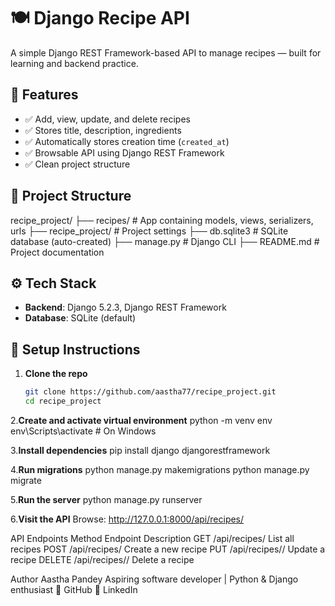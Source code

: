 # 🍽️ Django Recipe API

A simple Django REST Framework-based API to manage recipes — built for learning and backend practice.

## 📌 Features

- ✅ Add, view, update, and delete recipes
- ✅ Stores title, description, ingredients
- ✅ Automatically stores creation time (`created_at`)
- ✅ Browsable API using Django REST Framework
- ✅ Clean project structure

## 📂 Project Structure

recipe_project/
├── recipes/ # App containing models, views, serializers, urls
├── recipe_project/ # Project settings
├── db.sqlite3 # SQLite database (auto-created)
├── manage.py # Django CLI
├── README.md # Project documentation


## ⚙️ Tech Stack

- **Backend**: Django 5.2.3, Django REST Framework
- **Database**: SQLite (default)

## 🚀 Setup Instructions

1. **Clone the repo**
   ```bash
   git clone https://github.com/aastha77/recipe_project.git
   cd recipe_project

2.**Create and activate virtual environment**
python -m venv env
env\Scripts\activate  # On Windows

3.**Install dependencies**
pip install django djangorestframework

4.**Run migrations**
python manage.py makemigrations
python manage.py migrate

5.**Run the server**
python manage.py runserver

6.**Visit the API**
Browse: http://127.0.0.1:8000/api/recipes/


API Endpoints
Method	Endpoint	         Description
GET	    /api/recipes/	     List all recipes
POST	/api/recipes/	     Create a new recipe
PUT	    /api/recipes/<id>/	 Update a recipe
DELETE	/api/recipes/<id>/	 Delete a recipe

Author
Aastha Pandey
Aspiring software developer | Python & Django enthusiast
🔗 GitHub
🔗 LinkedIn


